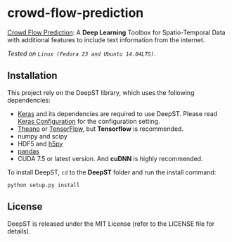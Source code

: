 # crowd-flow-prediction
[Crowd Flow Prediction](https://github.com/garygsw/crowd-flow-prediction): A **Deep Learning** Toolbox for Spatio-Temporal Data with additional features to include text information from the internet.

*Tested on `Linux (Fedora 23 and Ubuntu 14.04LTS)`.*

## Installation

This project rely on the DeepST library, which uses the following dependencies:

* [Keras](https://keras.io/#installation) and its dependencies are required to use DeepST. Please read [Keras Configuration](keras_configuration.md) for the configuration setting.
* [Theano](http://deeplearning.net/software/theano/install.html#install) or [TensorFlow](https://github.com/tensorflow/tensorflow#download-and-setup), but **Tensorflow** is recommended.
* numpy and scipy
* HDF5 and [h5py](http://www.h5py.org/)
* [pandas](http://pandas.pydata.org/)
* CUDA 7.5 or latest version. And **cuDNN** is highly recommended.

To install DeepST, `cd` to the **DeepST** folder and run the install command:

```
python setup.py install
```

## License

DeepST is released under the MIT License (refer to the LICENSE file for details).
